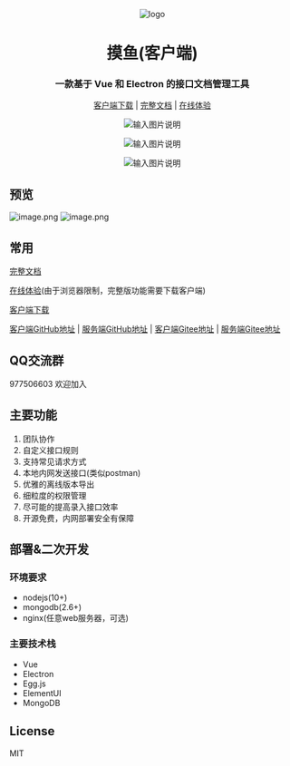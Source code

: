 <div align="center">

![logo](https://images.gitee.com/uploads/images/2021/0331/214909_4f34bc9b_1230427.png "屏幕截图.png")


# 摸鱼(客户端)


### 一款基于 Vue 和 Electron 的接口文档管理工具


[客户端下载](https://gitee.com/shuzhikai/moyu/attach_files/626980/download/moyu%20Setup%200.2.2.exe) | [完整文档](https://www.yuque.com/shuxiaokai/moyu) | [在线体验](https://online.jobtool.cn/)


![输入图片说明](https://images.gitee.com/uploads/images/2021/0331/215000_bc4b9025_1230427.png "屏幕截图.png")

![输入图片说明](https://images.gitee.com/uploads/images/2021/0331/215030_fcc9272e_1230427.png "屏幕截图.png")

![输入图片说明](https://images.gitee.com/uploads/images/2021/0331/215051_83e16797_1230427.png "屏幕截图.png")

</div>



## 预览
![image.png](https://cdn.nlark.com/yuque/0/2021/png/612481/1617098438926-11669d66-609c-4514-b895-af06dd281633.png#align=left&display=inline&height=909&margin=%5Bobject%20Object%5D&name=image.png&originHeight=909&originWidth=1920&size=84829&status=done&style=shadow&width=1920)
![image.png](https://cdn.nlark.com/yuque/0/2021/png/612481/1617098455784-7ea1422b-2e51-4d22-a876-09a39bacd0c5.png#align=left&display=inline&height=909&margin=%5Bobject%20Object%5D&name=image.png&originHeight=909&originWidth=1920&size=143163&status=done&style=shadow&width=1920)


## 常用


[完整文档](https://www.yuque.com/happymoyu)


[在线体验](https://online.jobtool.cn/)(由于浏览器限制，完整版功能需要下载客户端)


[客户端下载](https://gitee.com/shuzhikai/moyu/attach_files/626980/download/moyu%20Setup%200.2.2.exe)


[客户端GitHub地址](https://github.com/trueleaf/moyu) | [服务端GitHub地址](https://github.com/trueleaf/moyu-server) | [客户端Gitee地址](https://gitee.com/shuzhikai/moyu) | [服务端Gitee地址](https://gitee.com/shuzhikai/moyu-server)


## QQ交流群


977506603 欢迎加入
## 主要功能


1. 团队协作
1. 自定义接口规则
1. 支持常见请求方式
1. 本地内网发送接口(类似postman)
1. 优雅的离线版本导出
1. 细粒度的权限管理
1. 尽可能的提高录入接口效率
1. 开源免费，内网部署安全有保障



## 部署&二次开发


### 环境要求


- nodejs(10+)
- mongodb(2.6+)
- nginx(任意web服务器，可选)



### 主要技术栈


- Vue
- Electron
- Egg.js
- ElementUI
- MongoDB



## License

MIT
